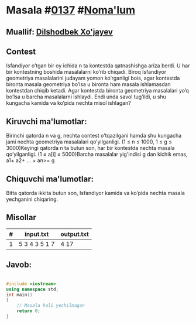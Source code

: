 
<h1>Masala #<a href="https://robocontest.uz/tasks/0137">0137</a> #<a href="https://robocontest.uz/tasks?category=1">Noma'lum</a></h1>
<h2> Muallif: <a href="https://robocontest.uz/profile/dxz05">Dilshodbek Xo'jayev</a></h2>
<h2>Contest</h2>
<p>Isfandiyor o’tgan bir oy ichida n ta kontestda qatnashishga ariza berdi. U har bir kontestning boshida masalalarni ko’rib chiqadi. Biroq Isfandiyor geometriya masalalarini judayam yomon ko’rganligi bois, agar kontestda bironta masala geometriya bo’lsa u bironta ham masala ishlamasdan kontestdan chiqib ketadi. Agar kontestda bironta geometriya masalalari yo’q bo’lsa u barcha masalalarni ishlaydi. Endi unda savol tug’ildi, u shu kungacha kamida va ko’pida nechta misol ishlagan?</p>
<h2>Kiruvchi ma'lumotlar:</h2>
<p>Birinchi qatorda n va g, nechta contest o’tqazilgani hamda shu kungacha jami nechta geometriya masalalari qo’yilganligi. (1 ≤ n ≤ 1000, 1 ≤ g ≤ 3000)Keyingi qatorda n ta butun son, har bir kontestda nechta masala qo’yilganligi. (1 ≤ a[i] ≤ 5000)Barcha masalalar yig'indisi g dan kichik emas, a1+ a2+ ... + an>= g</p>
<h2>Chiquvchi ma'lumotlar:</h2>
<p>Bitta qatorda ikkita butun son, Isfandiyor kamida va ko’pida nechta masala yechganini chiqaring.</p>
<h2>Misollar</h2>
<table>
    <thead>
        <tr>
            <th>#</th>
            <th>input.txt</th>
            <th>output.txt</th>
        </tr>
    </thead>
    <tbody>
            <tr>
                <td>1</td>
                <td>5 3
4 3 5 1 7</td>
                <td>4 17</td>
            </tr>
    </tbody>
    </table>
    
<h2>Javob:</h2>

######
```cpp
#include <iostream>
using namespace std;
int main()
{
    // Masala hali yechilmagan
    return 0;
}
```

